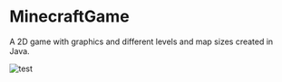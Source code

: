 # MinecraftGame
A 2D game with graphics and different levels and map sizes created in Java.

![test](https://ibb.co/c4TMeJ)
